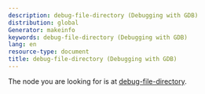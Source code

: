 ```yaml
---
description: debug-file-directory (Debugging with GDB)
distribution: global
Generator: makeinfo
keywords: debug-file-directory (Debugging with GDB)
lang: en
resource-type: document
title: debug-file-directory (Debugging with GDB)
---
```

The node you are looking for is at [debug-file-directory](Separate-Debug-Files.html#debug_002dfile_002ddirectory).
